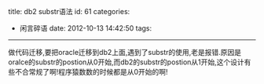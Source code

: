 title: db2 substr语法
id: 61
categories:
  - 闲言碎语
date: 2012-10-13 14:42:50
tags:
---

做代码迁移,要把oracle迁移到db2上面,遇到了substr的使用,老是报错.原因是oralce的substr的postion从0开始,而db2的substr的postion从1开始,这个设计有些不合常规了啊!程序猿数数的时候都是从0开始的啊!